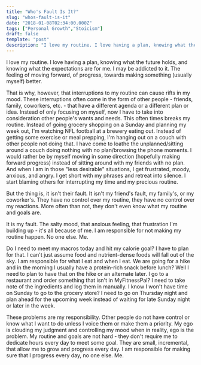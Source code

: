 ```yaml
---
title: "Who's Fault Is It?"
slug: "whos-fault-is-it"
date: "2018-01-08T02:34:00.000Z"
tags: ["Personal Growth","Stoicism"]
draft: false
template: "post"
description: "I love my routine. I love having a plan, knowing what the future holds, and knowing what the expectations are for me. I may be addicted to it. The feeling of moving forward, of progress, towards..."
---
```


I love my routine. I love having a plan, knowing what the future holds, and knowing what the expectations are for me. I may be addicted to it. The feeling of moving forward, of progress, towards making something (usually myself) better.

That is why, however, that interruptions to my routine can cause rifts in my mood. These interruptions often come in the form of other people - friends, family, coworkers, etc. - that have a different agenda or a different plan or idea. Instead of only focusing on myself, now I have to take into consideration other people's wants and needs. This often times breaks my routine. Instead of going grocery shopping on a Sunday and planning my week out, I'm watching NFL football at a brewery eating out. Instead of getting some exercise or meal prepping, I'm hanging out on a couch with other people not doing that. I have come to loathe the unplanned/sitting around a couch doing nothing with no plan/browsing the phone moments. I would rather be by myself moving in some direction (hopefully making forward progress) instead of sitting around with my friends with no plan. And when I am in those "less desirable" situations, I get frustrated, moody, anxious, and angry. I get short with my phrases and retreat into silence. I start blaming others for interrupting my time and my precious routine.

But the thing is, it isn't their fault. It isn't my friend's fault, my family's, or my coworker's. They have no control over my routine, they have no control over my reactions. More often than not, they don't even know what my routine and goals are.

It is my fault. The salty mood, that anxious feeling, that frustration I'm building up - it's all because of me. I am responsible for not making my routine happen. No one else. Me.

Do I need to meet my macros today and hit my calorie goal? I have to plan for that. I can't just assume food and nutrient-dense foods will fall out of the sky. I am responsible for what I eat and when I eat. We are going for a hike and in the morning I usually have a protein-rich snack before lunch? Well I need to plan to have that on the hike or an alternate later. I go to a restaurant and order something that isn't in MyFitnessPal? I need to take note of the ingredients and log them in manually. I know I won't have time on Sunday to go to the grocery store? I need to go on Thursday night and plan ahead for the upcoming week instead of waiting for late Sunday night or later in the week.

These problems are my responsibility. Other people do not have control or know what I want to do unless I voice them or make them a priority. My ego is clouding my judgment and controlling my mood when in reality, ego is the problem. My routine and goals are not hard - they don't require me to dedicate hours every day to meet some goal. They are small, incremental, that allow me to grow and progress every day. I am responsible for making sure that I progress every day, no one else. Me.
